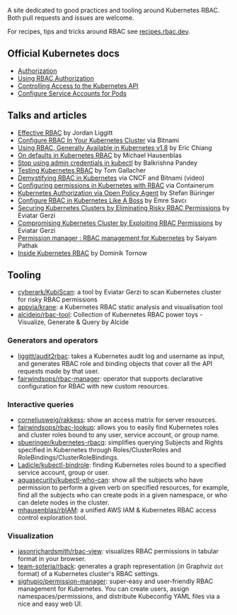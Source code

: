 A site dedicated to good practices and tooling around Kubernetes RBAC. Both pull requests and issues are welcome.

For recipes, tips and tricks around RBAC see [recipes.rbac.dev](https://recipes.rbac.dev/).

## Official Kubernetes docs

- [Authorization](https://kubernetes.io/docs/admin/authorization/)
- [Using RBAC Authorization](https://kubernetes.io/docs/reference/access-authn-authz/rbac/)
- [Controlling Access to the Kubernetes API](https://kubernetes.io/docs/reference/access-authn-authz/controlling-access/)
- [Configure Service Accounts for Pods](https://kubernetes.io/docs/tasks/configure-pod-container/configure-service-account/)

## Talks and articles

- [Effective RBAC](https://www.youtube.com/watch?v=Nw1ymxcLIDI) by Jordan Liggitt
- [Configure RBAC In Your Kubernetes Cluster](https://docs.bitnami.com/kubernetes/how-to/configure-rbac-in-your-kubernetes-cluster/) via Bitnami
- [Using RBAC, Generally Available in Kubernetes v1.8](https://kubernetes.io/blog/2017/10/using-rbac-generally-available-18/) by Eric Chiang
- [On defaults in Kubernetes RBAC](https://dev.to/mhausenblas/on-some-defaults-in-kubernetes-rbac-270l) by Michael Hausenblas
- [Stop using admin credentials in kubectl](https://goglides.com/blog/create-less-privileges-user-in-kubernetes-using-rbac-for-kubectl/) by Balkrishna Pandey
- [Testing Kubernetes RBAC](https://medium.com/yld-engineering-blog/testing-kubernetes-rbac-5e00dc93af8e/) by Tom Gallacher
- [Demystifying RBAC in Kubernetes](https://www.cncf.io/blog/2018/08/01/demystifying-rbac-in-kubernetes/) via CNCF and Bitnami (video)
- [Configuring permissions in Kubernetes with RBAC](https://medium.com/containerum/configuring-permissions-in-kubernetes-with-rbac-a456a9717d5d/) via Containerum
- [Kubernetes Authorization via Open Policy Agent](https://itnext.io/kubernetes-authorization-via-open-policy-agent-a9455d9d5ceb) by Stefan Büringer
- [Configure RBAC in Kubernetes Like A Boss](https://medium.com/trendyol-tech/configure-rbac-in-kubernetes-like-a-boss-665e2a8665dd) by Emre Savcı
- [Securing Kubernetes Clusters by Eliminating Risky RBAC Permissions](https://www.cyberark.com/threat-research-blog/securing-kubernetes-clusters-by-eliminating-risky-permissions/) by Eviatar Gerzi  
- [Compromising Kubernetes Cluster by Exploiting RBAC Permissions](https://www.youtube.com/watch?v=1LMo0CftVC4) by Eviatar Gerzi
- [Permission manager : RBAC management for Kubernetes](https://blog.kubernauts.io/permission-manager-rbac-management-for-kubernetes-ed46c2f38cfb) by Saiyam Pathak
- [Inside Kubernetes RBAC](https://medium.com/@dominik.tornow/inside-kubernetes-rbac-9988b08a738a) by Dominik Tornow

## Tooling

- [cyberark/KubiScan](https://github.com/cyberark/KubiScan): a tool by Eviatar Gerzi to scan Kubernetes cluster for risky RBAC permissions
- [appvia/krane](https://github.com/appvia/krane): a Kubernetes RBAC static analysis and visualisation tool
- [alcideio/rbac-tool](https://github.com/alcideio/rbac-tool): Collection of Kubernetes RBAC power toys - Visualize, Generate & Query by Alcide


### Generators and operators

- [liggitt/audit2rbac](https://github.com/liggitt/audit2rbac): takes a Kubernetes audit log and username as input, and generates RBAC role and binding objects that cover all the API requests made by that user.
- [fairwindsops/rbac-manager](https://github.com/fairwindsops/rbac-manager): operator that supports declarative configuration for RBAC with new custom resources.

### Interactive queries

- [corneliusweig/rakkess](https://github.com/corneliusweig/rakkess): show an access matrix for server resources.
- [fairwindsops/rbac-lookup](https://github.com/fairwindsops/rbac-lookup): allows you to easily find Kubernetes roles and cluster roles bound to any user, service account, or group name.
- [sbueringer/kubernetes-rbacq](https://github.com/sbueringer/kubernetes-rbacq): simplifies querying Subjects and Rights specified in Kubernetes through Roles/ClusterRoles and RoleBindings/ClusterRoleBindings.
- [Ladicle/kubectl-bindrole](https://github.com/Ladicle/kubectl-bindrole): finding Kubernetes roles bound to a specified service account, group or user.
- [aquasecurity/kubectl-who-can](https://github.com/aquasecurity/kubectl-who-can): show all the subjects who have permission to perform a given verb on specified resources, for example, find all the subjects who can create pods in a given namespace, or who can delete nodes in the cluster.
- [mhausenblas/rbIAM](https://github.com/mhausenblas/rbIAM/): a unified AWS IAM & Kubernetes RBAC access control exploration tool.

### Visualization

- [jasonrichardsmith/rbac-view](https://github.com/jasonrichardsmith/rbac-view): visualizes RBAC permissions in tabular format in your browser.
- [team-soteria/rback](https://github.com/team-soteria/rback): generates a graph representation (in Graphviz `dot` format) of a Kubernetes cluster's RBAC settings.
- [sighupio/permission-manager](https://github.com/sighupio/permission-manager): super-easy and user-friendly RBAC management for Kubernetes. You can create users, assign namespaces/permissions, and distribute Kubeconfig YAML files via a nice and easy web UI.
